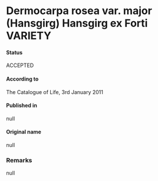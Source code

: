# Dermocarpa rosea var. major (Hansgirg) Hansgirg ex Forti VARIETY

#### Status
ACCEPTED

#### According to
The Catalogue of Life, 3rd January 2011

#### Published in
null

#### Original name
null

### Remarks
null